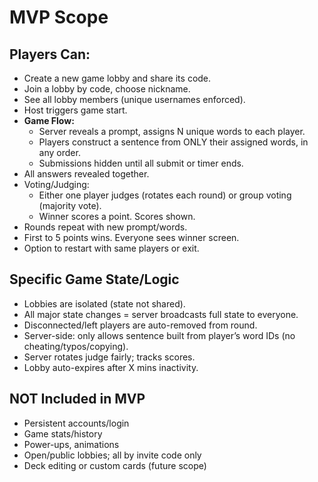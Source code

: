 # MVP Scope

## Players Can:
- Create a new game lobby and share its code.
- Join a lobby by code, choose nickname.
- See all lobby members (unique usernames enforced).
- Host triggers game start.
- **Game Flow:**
    - Server reveals a prompt, assigns N unique words to each player.
    - Players construct a sentence from ONLY their assigned words, in any order.
    - Submissions hidden until all submit or timer ends.
- All answers revealed together.
- Voting/Judging:
    - Either one player judges (rotates each round) or group voting (majority vote).
    - Winner scores a point. Scores shown.
- Rounds repeat with new prompt/words.
- First to 5 points wins. Everyone sees winner screen.
- Option to restart with same players or exit.

## Specific Game State/Logic
- Lobbies are isolated (state not shared).
- All major state changes = server broadcasts full state to everyone.
- Disconnected/left players are auto-removed from round.
- Server-side: only allows sentence built from player’s word IDs (no cheating/typos/copying).
- Server rotates judge fairly; tracks scores.
- Lobby auto-expires after X mins inactivity.

## NOT Included in MVP
- Persistent accounts/login
- Game stats/history
- Power-ups, animations
- Open/public lobbies; all by invite code only
- Deck editing or custom cards (future scope)
